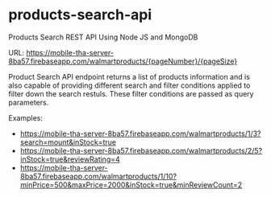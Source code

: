 # products-search-api

Products Search REST API Using Node JS and MongoDB

URL: https://mobile-tha-server-8ba57.firebaseapp.com/walmartproducts/{pageNumber}/{pageSize}

Product Search API endpoint returns a list of products information and is also capable of providing different search and filter conditions applied to filter down the search restuls. These filter conditions are passed as query parameters.

Examples: 

-  https://mobile-tha-server-8ba57.firebaseapp.com/walmartproducts/1/3?search=mount&inStock=true
-  https://mobile-tha-server-8ba57.firebaseapp.com/walmartproducts/2/5?inStock=true&reviewRating=4
-  https://mobile-tha-server-8ba57.firebaseapp.com/walmartproducts/1/10?minPrice=500&maxPrice=2000&inStock=true&minReviewCount=2
